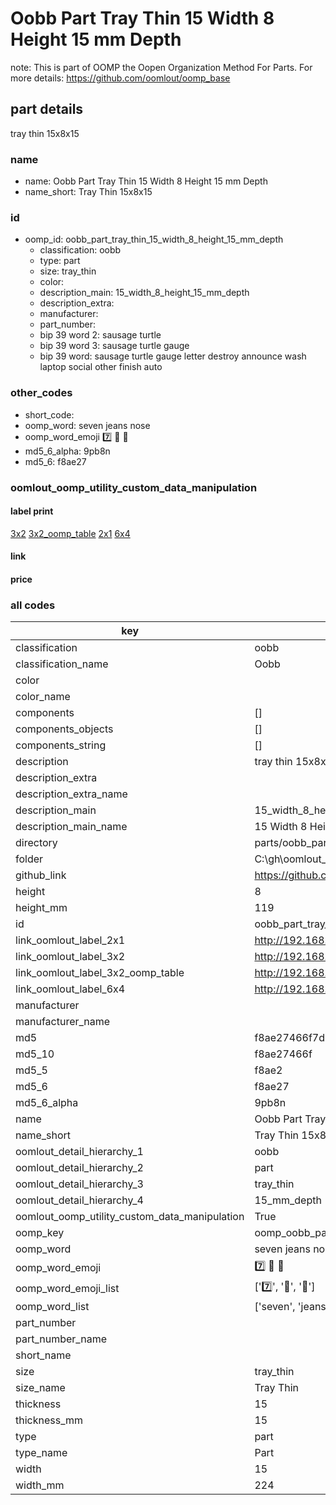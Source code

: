 # Oobb Part Tray Thin 15 Width 8 Height 15 mm Depth  

note: This is part of OOMP the Oopen Organization Method For Parts. For more details: https://github.com/oomlout/oomp_base

##  part details
  



tray thin 15x8x15



### name
* name: Oobb Part Tray Thin 15 Width 8 Height 15 mm Depth
* name_short: Tray Thin 15x8x15 
### id
* oomp_id: oobb_part_tray_thin_15_width_8_height_15_mm_depth
  * classification: oobb
  * type: part
  * size: tray_thin
  * color: 
  * description_main: 15_width_8_height_15_mm_depth
  * description_extra: 
  * manufacturer: 
  * part_number: 
  * bip 39 word 2: sausage turtle
  * bip 39 word 3: sausage turtle gauge
  * bip 39 word: sausage turtle gauge letter destroy announce wash laptop social other finish auto

### other_codes
* short_code: 
* oomp_word: seven jeans nose
* oomp_word_emoji :seven: :jeans: :nose:
* md5_6_alpha: 9pb8n
* md5_6: f8ae27






### oomlout_oomp_utility_custom_data_manipulation
#### label print
[3x2](http://192.168.1.245:1112/?label=oomp%209pb8n)
[3x2_oomp_table](http://192.168.1.108:1112/?label=oomp%209pb8n)
[2x1](http://192.168.1.242:1112/?label=oomp%209pb8n)
[6x4](http://192.168.1.55:1112/?label=oomp%209pb8n)    

#### link

                              

#### price







### all codes 
| key | value |  
| --- | --- |  
| classification | oobb |  
| classification_name | Oobb |  
| color |  |  
| color_name |  |  
| components | [] |  
| components_objects | [] |  
| components_string | [] |  
| description | tray thin 15x8x15 |  
| description_extra |  |  
| description_extra_name |  |  
| description_main | 15_width_8_height_15_mm_depth |  
| description_main_name | 15 Width 8 Height 15 mm Depth |  
| directory | parts/oobb_part_tray_thin_15_width_8_height_15_mm_depth |  
| folder | C:\gh\oomlout_oobb_version_4_generated_parts\parts\oobb_part_tray_thin_15_width_8_height_15_mm_depth |  
| github_link | https://github.com/oomlout/oomlout_oomp_part_src/tree/main/parts/oobb_part_tray_thin_15_width_8_height_15_mm_depth |  
| height | 8 |  
| height_mm | 119 |  
| id | oobb_part_tray_thin_15_width_8_height_15_mm_depth |  
| link_oomlout_label_2x1 | http://192.168.1.242:1112/?label=oomp%209pb8n |  
| link_oomlout_label_3x2 | http://192.168.1.245:1112/?label=oomp%209pb8n |  
| link_oomlout_label_3x2_oomp_table | http://192.168.1.108:1112/?label=oomp%209pb8n |  
| link_oomlout_label_6x4 | http://192.168.1.55:1112/?label=oomp%209pb8n |  
| manufacturer |  |  
| manufacturer_name |  |  
| md5 | f8ae27466f7d1eec251e1808c13abdfd |  
| md5_10 | f8ae27466f |  
| md5_5 | f8ae2 |  
| md5_6 | f8ae27 |  
| md5_6_alpha | 9pb8n |  
| name | Oobb Part Tray Thin 15 Width 8 Height 15 mm Depth |  
| name_short | Tray Thin 15x8x15  |  
| oomlout_detail_hierarchy_1 | oobb |  
| oomlout_detail_hierarchy_2 | part |  
| oomlout_detail_hierarchy_3 | tray_thin |  
| oomlout_detail_hierarchy_4 | 15_mm_depth |  
| oomlout_oomp_utility_custom_data_manipulation | True |  
| oomp_key | oomp_oobb_part_tray_thin_15_width_8_height_15_mm_depth |  
| oomp_word | seven jeans nose |  
| oomp_word_emoji | :seven: :jeans: :nose: |  
| oomp_word_emoji_list | [':seven:', ':jeans:', ':nose:'] |  
| oomp_word_list | ['seven', 'jeans', 'nose'] |  
| part_number |  |  
| part_number_name |  |  
| short_name |  |  
| size | tray_thin |  
| size_name | Tray Thin |  
| thickness | 15 |  
| thickness_mm | 15 |  
| type | part |  
| type_name | Part |  
| width | 15 |  
| width_mm | 224 |  
